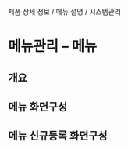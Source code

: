 <!--breadcrumb:제품 상세 정보 / 메뉴 설명 / 시스템관리--><span class="md-breadcrumb">제품 상세 정보 / 메뉴 설명 / 시스템관리</span>
# 메뉴관리 – 메뉴
<!--5th-h2-toc-->
## 개요

## 메뉴 화면구성

## 메뉴 신규등록 화면구성

